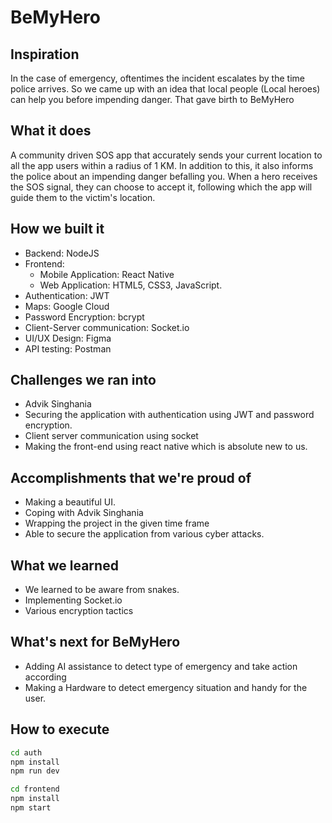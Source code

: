 # BeMyHero

## Inspiration
In the case of emergency, oftentimes the incident escalates by the time police arrives. 
So we came up with an idea that local people (Local heroes) can help you before impending danger.
That gave birth to BeMyHero

## What it does
A community driven SOS app that accurately sends your current location to all the app users within a radius of 1 KM. 
In addition to this, it also informs the police about an impending danger befalling you. When a hero receives the SOS signal, they can choose to accept it, following which the app will guide them to the victim's location. 

## How we built it
- Backend: NodeJS
- Frontend: 
    - Mobile Application: React Native
    - Web Application: HTML5, CSS3, JavaScript.
- Authentication: JWT
- Maps: Google Cloud
- Password Encryption: bcrypt
- Client-Server communication: Socket.io
- UI/UX Design: Figma
- API testing: Postman
## Challenges we ran into

- Advik Singhania
- Securing the application with authentication using JWT and password encryption.
- Client server communication using socket
- Making the front-end using react native which is absolute new to us.

## Accomplishments that we're proud of
- Making a beautiful UI.
- Coping with Advik Singhania
- Wrapping the project in the given time frame
- Able to secure the application from various cyber attacks.

## What we learned
- We learned to be aware from snakes.
- Implementing Socket.io
- Various encryption tactics

## What's next for BeMyHero
- Adding AI assistance to detect type of emergency and take action according 
- Making a Hardware to detect emergency situation and handy for the user.

## How to execute
```bash
cd auth
npm install
npm run dev
```
```bash
cd frontend
npm install
npm start
```
